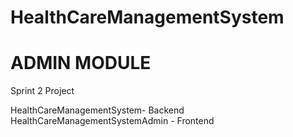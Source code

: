 # HealthCareManagementSystem
# ADMIN MODULE

Sprint 2 Project

HealthCareManagementSystem- Backend
HealthCareManagementSystemAdmin - Frontend

